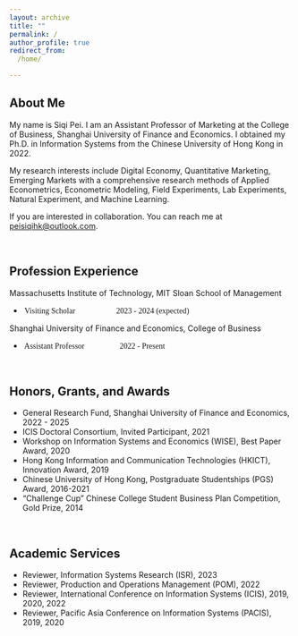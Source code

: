 ```yaml
---
layout: archive
title: ""
permalink: /
author_profile: true
redirect_from:
  /home/

---
```


## <left> About Me </left>

My name is Siqi Pei. I am an Assistant Professor of Marketing at the College of Business, Shanghai University of Finance and Economics. 
I obtained my Ph.D. in Information Systems from the Chinese University of Hong Kong in 2022.

My research interests include Digital Economy, Quantitative Marketing, Emerging Markets with a comprehensive research methods of Applied Econometrics, Econometric Modeling, Field Experiments, Lab Experiments,
Natural Experiment, and Machine Learning.

If you are interested in collaboration. You can reach me at [peisiqihk@outlook.com](mailto:peisiqihk@outlook.com).

<br>

## <left> Profession Experience </left>
<style>
pre {
  font-family: "Academicons";
}
</style>

Massachusetts Institute of Technology, MIT Sloan School of Management
- <pre> Visiting Scholar                     2023 - 2024 (expected) </pre>
  

Shanghai University of Finance and Economics, College of Business
- <pre> Assistant Professor                  2022 - Present</pre>
  



<br>  

## <left> Honors, Grants, and Awards </left>
- General Research Fund, Shanghai University of Finance and Economics, 2022 - 2025  
- ICIS Doctoral Consortium, Invited Participant, 2021  
- Workshop on Information Systems and Economics (WISE), Best Paper Award, 2020  
- Hong Kong Information and Communication Technologies (HKICT), Innovation Award, 2019  
- Chinese University of Hong Kong, Postgraduate Studentships (PGS) Award, 2016-2021  
- “Challenge Cup” Chinese College Student Business Plan Competition, Gold Prize, 2014

<br>  

## <left> Academic Services </left>
- Reviewer, Information Systems Research (ISR), 2023  
- Reviewer, Production and Operations Management (POM), 2022  
- Reviewer, International Conference on Information Systems (ICIS), 2019, 2020, 2022  
- Reviewer, Pacific Asia Conference on Information Systems (PACIS), 2019, 2020  


